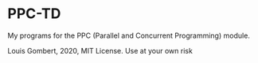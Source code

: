 # PPC-TD
My programs for the PPC (Parallel and Concurrent Programming) module.

Louis Gombert, 2020, MIT License. Use at your own risk
